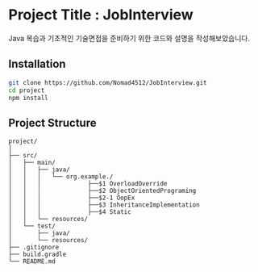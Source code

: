 # Project Title : JobInterview

Java 복습과 기초적인 기술면접을 준비하기 위한 코드와 설명을 작성해보았습니다.

## Installation

```bash
git clone https://github.com/Nomad4512/JobInterview.git
cd project
npm install
```

## Project Structure
```
project/
│
├── src/
│   ├── main/
│   │   ├── java/
│   │   │   └── org.example./
│   │   │             ├──$1 OverloadOverride
│   │   │             ├──$2 ObjectOrientedPrograming
│   │   │             ├──$2-1 OopEx
│   │   │             ├──$3 InheritanceImplementation
│   │   │             ├──$4 Static
│   │   └── resources/
│   └── test/
│       ├── java/
│       └── resources/
├── .gitignore
├── build.gradle
└── README.md
```